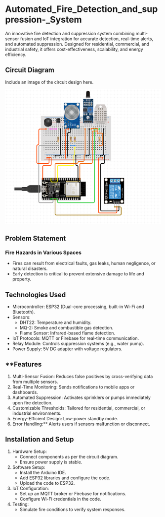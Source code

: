 # Automated_Fire_Detection_and_suppression-_System
An innovative fire detection and suppression system combining multi-sensor fusion and IoT integration for accurate detection, real-time alerts, and automated suppression. Designed for residential, commercial, and industrial safety, it offers cost-effectiveness, scalability, and energy efficiency.

## Circuit Diagram
Include an image of the circuit design here. 


![Alt text](design.png)




## Problem Statement
### Fire Hazards in Various Spaces
- Fires can result from electrical faults, gas leaks, human negligence, or natural disasters.
- Early detection is critical to prevent extensive damage to life and property.



## Technologies Used
- Microcontroller: ESP32 (Dual-core processing, built-in Wi-Fi and Bluetooth).
- Sensors:
  - DHT22: Temperature and humidity.
  - MQ-2: Smoke and combustible gas detection.
  - Flame Sensor: Infrared-based flame detection.
- IoT Protocols: MQTT or Firebase for real-time communication.
- Relay Module: Controls suppression systems (e.g., water pump).
- Power Supply: 5V DC adapter with voltage regulators.



## **Features
1. Multi-Sensor Fusion: Reduces false positives by cross-verifying data from multiple sensors.
2. Real-Time Monitoring: Sends notifications to mobile apps or dashboards.
3. Automated Suppression: Activates sprinklers or pumps immediately upon fire detection.
4. Customizable Thresholds: Tailored for residential, commercial, or industrial environments.
5. Energy-Efficient Design: Low-power standby mode.
6. Error Handling:** Alerts users if sensors malfunction or disconnect.



## Installation and Setup
1. Hardware Setup:
   - Connect components as per the circuit diagram.
   - Ensure power supply is stable.
2. Software Setup:
   - Install the Arduino IDE.
   - Add ESP32 libraries and configure the code.
   - Upload the code to ESP32.
3. IoT Configuration:
   - Set up an MQTT broker or Firebase for notifications.
   - Configure Wi-Fi credentials in the code.
4. Testing:
   - Simulate fire conditions to verify system responses.







